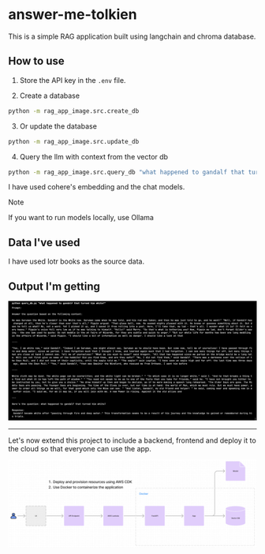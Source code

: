 # answer-me-tolkien

This is a simple RAG application built using langchain and chroma database.

## How to use

1. Store the API key in the `.env` file.

2. Create a database

```bash
python -m rag_app_image.src.create_db
```

3. Or update the database

```bash
python -m rag_app_image.src.update_db
```

4. Query the llm with context from the vector db

```bash
python -m rag_app_image.src.query_db "what happened to gandalf that turned him white?"
```

I have used cohere's embedding and the chat models.

> [!NOTE]
> If you want to run models locally, use Ollama

## Data I've used

I have used lotr books as the source data.

## Output I'm getting


![output](rag_app_image/assets/output.png)


---

Let's now extend this project to include a backend, frontend and deploy it to the cloud so that everyone can use the app.


![architecture](rag_app_image/assets/architecture.png)